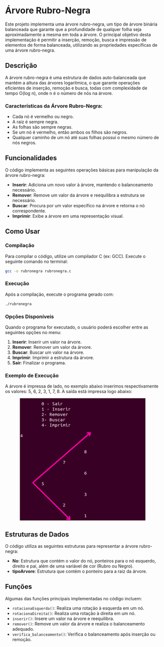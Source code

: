 # Árvore Rubro-Negra

Este projeto implementa uma árvore rubro-negra, um tipo de árvore binária balanceada que garante que a profundidade de qualquer folha seja aproximadamente a mesma em toda a árvore. O principal objetivo desta implementação é permitir a inserção, remoção, busca e impressão de elementos de forma balanceada, utilizando as propriedades específicas de uma árvore rubro-negra.

## Descrição

A árvore rubro-negra é uma estrutura de dados auto-balanceada que mantém a altura das árvores logaritmica, o que garante operações eficientes de inserção, remoção e busca, todas com complexidade de tempo O(log n), onde n é o número de nós na árvore.

### Características da Árvore Rubro-Negra:
- Cada nó é vermelho ou negro.
- A raiz é sempre negra.
- As folhas são sempre negras.
- Se um nó é vermelho, então ambos os filhos são negros.
- Qualquer caminho de um nó até suas folhas possui o mesmo número de nós negros.

## Funcionalidades

O código implementa as seguintes operações básicas para manipulação da árvore rubro-negra:

- **Inserir**: Adiciona um novo valor à árvore, mantendo o balanceamento necessário.
- **Remover**: Remove um valor da árvore e reequilibra a estrutura se necessário.
- **Buscar**: Procura por um valor específico na árvore e retorna o nó correspondente.
- **Imprimir**: Exibe a árvore em uma representação visual.

## Como Usar

### Compilação

Para compilar o código, utilize um compilador C (ex: GCC). Execute o seguinte comando no terminal:

```bash
gcc -o rubronegra rubronegra.c
```

### Execução

Após a compilação, execute o programa gerado com:

```bash
./rubronegra
```

### Opções Disponíveis

Quando o programa for executado, o usuário poderá escolher entre as seguintes opções no menu:

1. **Inserir**: Inserir um valor na árvore.
2. **Remover**: Remover um valor da árvore.
3. **Buscar**: Buscar um valor na árvore.
4. **Imprimir**: Imprimir a estrutura da árvore.
0. **Sair**: Finalizar o programa.

### Exemplo de Execução

A árvore é impressa de lado, no exemplo abaixo inserimos respectivamente os valores: 5, 6, 2, 3, 1, 7, 8. A saída está impressa logo abaixo:

<p align="center">
  <img src="print_rubronegra.png" alt="Árvore Rubro Negra">
</p>


## Estruturas de Dados

O código utiliza as seguintes estruturas para representar a árvore rubro-negra:

- **No**: Estrutura que contém o valor do nó, ponteiros para o nó esquerdo, direito e pai, além de uma variável de cor (Rubro ou Negro).
- **tipoArvore**: Estrutura que contém o ponteiro para a raiz da árvore.

## Funções

Algumas das funções principais implementadas no código incluem:

- `rotacionaEsquerda()`: Realiza uma rotação à esquerda em um nó.
- `rotacionaDireita()`: Realiza uma rotação à direita em um nó.
- `inserir()`: Insere um valor na árvore e reequilibra.
- `remover()`: Remove um valor da árvore e realiza o balanceamento adequado.
- `verifica_balanceamento()`: Verifica o balanceamento após inserção ou remoção.
